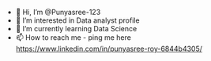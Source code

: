 - 👋 Hi, I’m @Punyasree-123
- 👀 I’m interested in Data analyst profile
- 🌱 I’m currently learning Data Science
- 📫 How to reach me - ping me here https://www.linkedin.com/in/punyasree-roy-6844b4305/

<!---
Punyasree-123/Punyasree-123 is a ✨ special ✨ repository because its `README.md` (this file) appears on your GitHub profile.
You can click the Preview link to take a look at your changes.
--->
